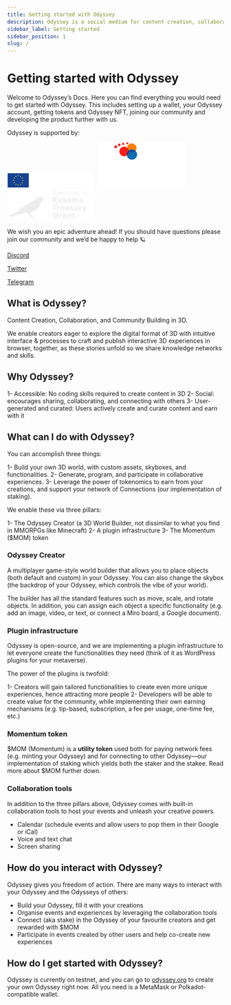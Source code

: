 ```yaml
---
title: Getting started with Odyssey
description: Odyssey is a social medium for content creation, collaboration, and community building in 3D.
sidebar_label: Getting started
sidebar_position: 1
slug: /
---
```

# Getting started with Odyssey

Welcome to Odyssey’s Docs. Here you can find everything you would need to get started with Odyssey. This includes setting up a wallet, your Odyssey account, getting tokens and Odyssey NFT, joining our community and developing the product further with us.

Odyssey is supported by:

![EU ERFD logo](img/EU-ERFD-200.png)&emsp;![SNN logo](img/SNN-200.png)&emsp;![Kusama Treasury logo](img/kusama-treasury-200.png)


We wish you an epic adventure ahead! If you should have questions please join our community and we’d be happy to help 🪐

[Discord](https://discord.gg/6PH9nSu7UP)

[Twitter](https://twitter.com/odysseycreator)

[Telegram](https://t.me/odysseycreator)


## What is Odyssey?

Content Creation, Collaboration, and Community Building in 3D.

We enable creators eager to explore the digital format of 3D with intuitive interface & processes to craft and publish interactive 3D experiences in browser, together, as these stories unfold so we share knowledge networks and skills.


## Why Odyssey?

1- Accessible: No coding skills required to create content in 3D
2- Social: encourages sharing, collaborating, and 
connecting with others
3- User-generated and curated: Users actively create and curate content and earn with it

## What can I do with Odyssey?

You can accomplish three things:

1- Build your own 3D world, with custom assets, skyboxes, and functionalities.
2- Generate, program, and participate in collaborative experiences.
3- Leverage the power of tokenomics to earn from your creations, and support your network of Connections (our implementation of staking).

We enable these via three pillars:

1- The Odyssey Creator (a 3D World Builder, not dissimilar to what you find in MMORPGs like Minecraft)
2- A plugin infrastructure
3- The Momentum ($MOM) token

### Odyssey Creator

A multiplayer game-style world builder that allows you to place objects (both default and custom) in your Odyssey. You can also change the skybox (the backdrop of your Odyssey, which controls the vibe of your world).

The builder has all the standard features such as move, scale, and rotate objects. In addition, you can assign each object a specific functionality (e.g. add an image, video, or text, or connect a Miro board, a Google document).

### Plugin infrastructure

Odyssey is open-source, and we are implementing a plugin infrastructure to let everyone create the functionalities they need (think of it as WordPress plugins for your metaverse).

The power of the plugins is twofold:

1- Creators will gain tailored functionalities to create even more unique experiences, hence attracting more people
2- Developers will be able to create value for the community, while implementing their own earning mechanisms (e.g. tip-based, subscription, a fee per usage, one-time fee, etc.)

### Momentum token

$MOM (Momentum) is a **utility token** used both for paying network fees (e.g. minting your Odyssey) and for connecting to other Odyssey—our implementation of staking which yields both the staker and the stakee. Read more about $MOM further down.

### Collaboration tools

In addition to the three pillars above, Odyssey comes with built-in collaboration tools to host your events and unleash your creative powers.

- Calendar (schedule events and allow users to pop them in their Google or iCal)
- Voice and text chat
- Screen sharing

## How do you interact with Odyssey?

Odyssey gives you freedom of action. There are many ways to interact with your Odyssey and the Odysseys of others:

- Build your Odyssey, fill it with your creations
- Organise events and experiences by leveraging the collaboration tools
- Connect (aka stake) in the Odyssey of your favourite creators and get rewarded with $MOM
- Participate in events created by other users and help co-create new experiences

## How do I get started with Odyssey?

Odyssey is currently on testnet, and you can go to [odyssey.org](https://odyssey.org) to create your own Odyssey right now. All you need is a MetaMask or Polkadot-compatible wallet.